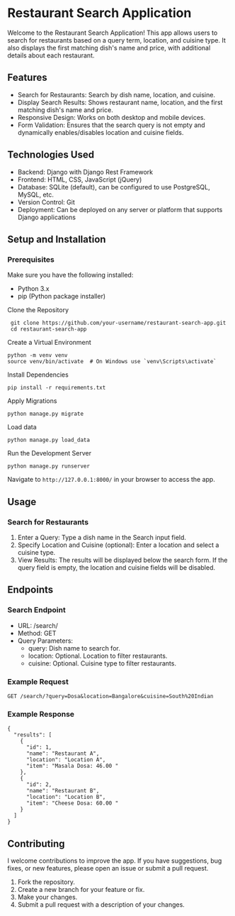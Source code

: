 # Restaurant Search Application
Welcome to the Restaurant Search Application! This app allows users to search for restaurants based on a query term, location, and cuisine type. It also displays the first matching dish's name and price, with additional details about each restaurant.

## Features
 - Search for Restaurants: Search by dish name, location, and cuisine.
 - Display Search Results: Shows restaurant name, location, and the first matching dish's name and price.
 - Responsive Design: Works on both desktop and mobile devices.
 - Form Validation: Ensures that the search query is not empty and dynamically enables/disables location and cuisine fields.

## Technologies Used
 - Backend: Django with Django Rest Framework
 - Frontend: HTML, CSS, JavaScript (jQuery)
 - Database: SQLite (default), can be configured to use PostgreSQL, MySQL, etc.
 - Version Control: Git
 - Deployment: Can be deployed on any server or platform that supports Django applications

## Setup and Installation
### Prerequisites
Make sure you have the following installed:
 - Python 3.x
 - pip (Python package installer)

Clone the Repository
```
 git clone https://github.com/your-username/restaurant-search-app.git
 cd restaurant-search-app
```
Create a Virtual Environment
```
python -m venv venv
source venv/bin/activate  # On Windows use `venv\Scripts\activate`
```
Install Dependencies
```
pip install -r requirements.txt
```
Apply Migrations
```
python manage.py migrate
```
Load data
```
python manage.py load_data
```
Run the Development Server
```
python manage.py runserver
```
Navigate to `http://127.0.0.1:8000/` in your browser to access the app.

## Usage
### Search for Restaurants
 1. Enter a Query: Type a dish name in the Search input field.
 2. Specify Location and Cuisine (optional): Enter a location and select a cuisine type.
 3. View Results: The results will be displayed below the search form. If the query field is empty, the location and cuisine fields will be disabled.

## Endpoints
### Search Endpoint
 - URL: /search/
 - Method: GET
 - Query Parameters:
   - query: Dish name to search for.
   - location: Optional. Location to filter restaurants.
   - cuisine: Optional. Cuisine type to filter restaurants.
  
### Example Request
```
GET /search/?query=Dosa&location=Bangalore&cuisine=South%20Indian
```
### Example Response
```
{
  "results": [
    {
      "id": 1,
      "name": "Restaurant A",
      "location": "Location A",
      "item": "Masala Dosa: 46.00 "
    },
    {
      "id": 2,
      "name": "Restaurant B",
      "location": "Location B",
      "item": "Cheese Dosa: 60.00 "
    }
  ]
}
```
## Contributing
I welcome contributions to improve the app. If you have suggestions, bug fixes, or new features, please open an issue or submit a pull request.

1. Fork the repository.
2. Create a new branch for your feature or fix.
3. Make your changes.
4. Submit a pull request with a description of your changes.


